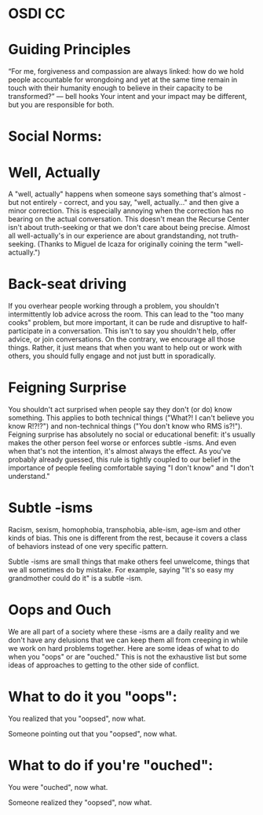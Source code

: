# OSDI CC

# Guiding Principles
“For me, forgiveness and compassion are always linked: how do we hold people accountable for wrongdoing and yet at the same time remain in touch with their humanity enough to believe in their capacity to be transformed?”
― bell hooks 
Your intent and your impact may be different, but you are responsible for both.

# Social Norms:
# Well, Actually
A "well, actually" happens when someone says something that's almost - but not entirely - correct, and you say, "well, actually…" and then give a minor correction. This is especially annoying when the correction has no bearing on the actual conversation. This doesn't mean the Recurse Center isn't about truth-seeking or that we don't care about being precise. Almost all well-actually's in our experience are about grandstanding, not truth-seeking. (Thanks to Miguel de Icaza for originally coining the term "well-actually.")

# Back-seat driving
If you overhear people working through a problem, you shouldn't intermittently lob advice across the room. This can lead to the "too many cooks" problem, but more important, it can be rude and disruptive to half-participate in a conversation. This isn't to say you shouldn't help, offer advice, or join conversations. On the contrary, we encourage all those things. Rather, it just means that when you want to help out or work with others, you should fully engage and not just butt in sporadically.

# Feigning Surprise
You shouldn't act surprised when people say they don't (or do) know something. This applies to both technical things ("What?! I can't believe you know R!?!?") and non-technical things ("You don't know who RMS is?!"). Feigning surprise has absolutely no social or educational benefit: it's usually makes the other person feel worse or enforces subtle -isms. And even when that's not the intention, it's almost always the effect. As you've probably already guessed, this rule is tightly coupled to our belief in the importance of people feeling comfortable saying "I don't know" and "I don't understand."

# Subtle -isms
Racism, sexism, homophobia, transphobia, able-ism, age-ism and other kinds of bias. This one is different from the rest, because it covers a class of behaviors instead of one very specific pattern.

Subtle -isms are small things that make others feel unwelcome, things that we all sometimes do by mistake. For example, saying "It's so easy my grandmother could do it" is a subtle -ism.

# Oops and Ouch
We are all part of a society where these -isms are a daily reality and we don't have any delusions that we can keep them all from creeping in while we work on hard problems together. Here are some ideas of what to do when you "oops" or are "ouched." This is not the exhaustive list but some ideas of approaches to getting to the other side of conflict. 
# What to do it you "oops":
You realized that you "oopsed", now what. 

Someone pointing out that you "oopsed", now what. 

# What to do if you're "ouched": 

You were "ouched", now what. 

Someone realized they "oopsed", now what. 

